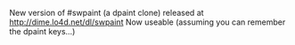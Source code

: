 New version of #swpaint (a dpaint clone) released at http://dime.lo4d.net/dl/swpaint Now useable (assuming you can remember the dpaint keys...)